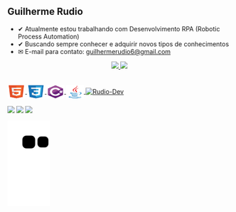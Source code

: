 ##  Guilherme Rudio

- ✔ Atualmente estou trabalhando com Desenvolvimento RPA (Robotic Process Automation)
- ✔ Buscando sempre conhecer e adquirir novos tipos de conhecimentos
- ✉ E-mail para contato: guilhermerudio6@gmail.com

<div align="center">
  <a href="https://github.com/Rudio1">
  <img height="180em" src="https://github-readme-stats.vercel.app/api?username=Rudio1&show_icons=true&theme=merko&include_all_commits=true&count_private=true"/>
  <img height="180em" src="https://github-readme-stats.vercel.app/api/top-langs/?username=Rudio1&layout=compact&langs_count=7&theme=merko"/>
</div>
  <br>
<div style="display: inline_block"><br>
  <img align="center" alt="Rudio-HTML" height="30" width="40" src="https://raw.githubusercontent.com/devicons/devicon/master/icons/html5/html5-original.svg">
  <img align="center" alt="Rudio-CSS" height="30" width="40" src="https://raw.githubusercontent.com/devicons/devicon/master/icons/css3/css3-original.svg">
  <img align="center" alt="Rudio-C#" height="30" width="40" src="https://raw.githubusercontent.com/devicons/devicon/master/icons/csharp/csharp-original.svg">
  <img align="center" alt="Rudio-Java" height="30" width="40" src="https://raw.githubusercontent.com/devicons/devicon/master/icons/java/java-original.svg">
  <img align="center" alt="Rudio-Dev" height="30" widht="40" src="https://cdn.jsdelivr.net/gh/devicons/devicon/icons/git/git-original.svg"/> 
  
</div>
  <br>
<div> 
  <a href="https://instagram.com/rudio.x" target="_blank"><img src="https://img.shields.io/badge/-Instagram-%23E4405F?style=for-the-badge&logo=instagram&logoColor=white" target="_blank"></a>
 	<a href="https://www.twitch.tv/Rudio1" target="_blank"><img src="https://img.shields.io/badge/Twitch-9146FF?style=for-the-badge&logo=twitch&logoColor=white" target="_blank"></a>
  <a href="https://www.linkedin.com/in/guilherme-rudio-790939164/" target="_blank"><img src="https://img.shields.io/badge/-LinkedIn-%230077B5?style=for-the-badge&logo=linkedin&logoColor=white" target="_blank"></a> 
 
  ![Snake animation](https://github.com/Rudio1/Rudio1/blob/output/github-contribution-grid-snake.svg)
 
</div>

